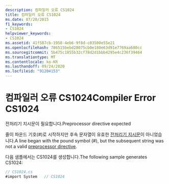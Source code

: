 ```yaml
---
description: 컴파일러 오류 CS1024
title: 컴파일러 오류 CS1024
ms.date: 07/20/2015
f1_keywords:
- CS1024
helpviewer_keywords:
- CS1024
ms.assetid: 41f587cb-1958-4eb6-9f8d-c03500e55e21
ms.openlocfilehash: 786515bebd28075cb0e180e63d91e7769aa680cc
ms.sourcegitcommit: 5b475c1855b32cf78d2d1bbb4295e4c236f39464
ms.translationtype: MT
ms.contentlocale: ko-KR
ms.lasthandoff: 09/24/2020
ms.locfileid: "91204153"
---
```

# <a name="compiler-error-cs1024"></a><span data-ttu-id="c2dab-103">컴파일러 오류 CS1024</span><span class="sxs-lookup"><span data-stu-id="c2dab-103">Compiler Error CS1024</span></span>

<span data-ttu-id="c2dab-104">전처리기 지시문이 필요합니다.</span><span class="sxs-lookup"><span data-stu-id="c2dab-104">Preprocessor directive expected</span></span>  
  
 <span data-ttu-id="c2dab-105">줄이 파운드 기호(#)로 시작하지만 후속 문자열이 유효한 [전처리기 지시문](../language-reference/preprocessor-directives/index.md)이 아니었습니다.</span><span class="sxs-lookup"><span data-stu-id="c2dab-105">A line began with the pound symbol (#), but the subsequent string was not a valid [preprocessor directive](../language-reference/preprocessor-directives/index.md).</span></span>  
  
 <span data-ttu-id="c2dab-106">다음 샘플에서는 CS1024를 생성합니다.</span><span class="sxs-lookup"><span data-stu-id="c2dab-106">The following sample generates CS1024:</span></span>  
  
```csharp  
// CS1024.cs  
#import System   // CS1024  
```
